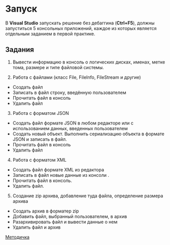# Запуск
В __Visual Studio__ запускать решение без дебаггина (__Ctrl+F5__), должны запуститься 5 консольных приложений, каждое из которых является отдельным заданием в первой практике.  

## Задания

1. Вывести информацию в консоль о логических дисках, именах, метке тома, размере и типе файловой системы.

2. Работа с файлами (класс File, FileInfo, FileStream и другие)

- Создать файл
- Записать в файл строку, введённую пользователем
- Прочитать файл в консоль
- Удалить файл

3. Работа с форматом JSON

- Создать файл формате JSON в любом редакторе или с использованием данных, введенных пользователем
- Создать новый объект. Выполнить сериализацию объекта в формате JSON и записать в файл.
- Прочитать файл в консоль
- Удалить файл

4. Работа с форматом XML

- Создать файл формате XML из редактора
- Записать в файл новые данные из консоли .
- Прочитать файл в консоль.
- Удалить файл.

5. Создание zip архива, добавление туда файла, определение размера архива

- Создать архив в форматер zip
- Добавить файл, выбранный пользователем, в архив
- Разархивировать файл и вывести данные о нем
- Удалить файл и архив
    
[Методичка](https://hackmd.io/@0x41/OS_Lab_1)
